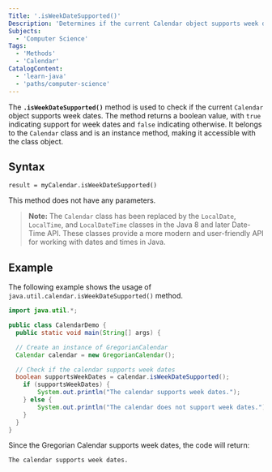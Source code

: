```yaml
---
Title: '.isWeekDateSupported()'
Description: 'Determines if the current Calendar object supports week dates.'
Subjects:
  - 'Computer Science'
Tags:
  - 'Methods'
  - 'Calendar'
CatalogContent:
  - 'learn-java'
  - 'paths/computer-science'
---
```


The **`.isWeekDateSupported()`** method is used to check if the current `Calendar` object supports week dates. The method returns a boolean value, with `true` indicating support for week dates and `false` indicating otherwise. It belongs to the `Calendar` class and is an instance method, making it accessible with the class object.

## Syntax

```pseudo
result = myCalendar.isWeekDateSupported()
```

This method does not have any parameters.

> **Note:** The `Calendar` class has been replaced by the `LocalDate`, `LocalTime`, and `LocalDateTime` classes in the Java 8 and later Date-Time API. These classes provide a more modern and user-friendly API for working with dates and times in Java.

## Example

The following example shows the usage of `java.util.calendar.isWeekDateSupported()` method.

```java
import java.util.*;

public class CalendarDemo {
  public static void main(String[] args) {

  // Create an instance of GregorianCalendar
  Calendar calendar = new GregorianCalendar();

  // Check if the calendar supports week dates
  boolean supportsWeekDates = calendar.isWeekDateSupported();
    if (supportsWeekDates) {
        System.out.println("The calendar supports week dates.");
    } else {
        System.out.println("The calendar does not support week dates.");
    }
  }
}
```

Since the Gregorian Calendar supports week dates, the code will return:

```shell
The calendar supports week dates.
```
